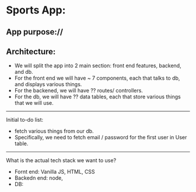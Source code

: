 # Sports App:

## App purpose://

## Architecture:
- We will split the app into 2 main section: front end features, backend, and db. 
- For the front end we will have ~ 7 components, each that talks to db, and displays various things. 
- For the backened, we will have ?? routes/ controllers. 
- For the db, we will have ?? data tables, each that store various things that we will use.

-------

Initial to-do list:
- fetch various things from our db. 
- Specifically, we need to fetch email / password for the first user in User table.


---------

What is the actual tech stack we want to use?

- Fornt end: Vanilla JS, HTML, CSS
- Backedn end: node, 
- DB: 